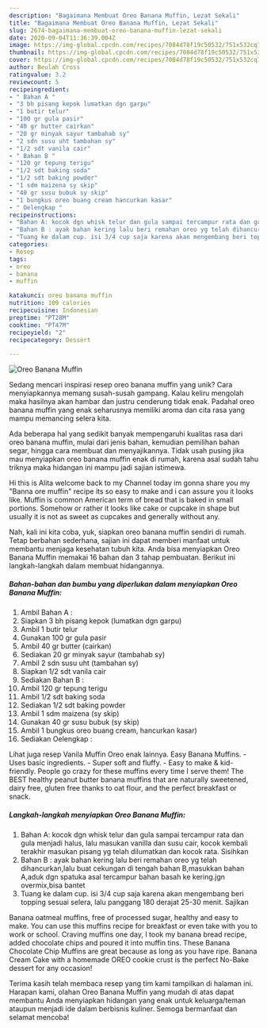 ```yaml
---
description: "Bagaimana Membuat Oreo Banana Muffin, Lezat Sekali"
title: "Bagaimana Membuat Oreo Banana Muffin, Lezat Sekali"
slug: 2674-bagaimana-membuat-oreo-banana-muffin-lezat-sekali
date: 2020-09-04T11:36:39.004Z
image: https://img-global.cpcdn.com/recipes/7084d78f19c50532/751x532cq70/oreo-banana-muffin-foto-resep-utama.jpg
thumbnail: https://img-global.cpcdn.com/recipes/7084d78f19c50532/751x532cq70/oreo-banana-muffin-foto-resep-utama.jpg
cover: https://img-global.cpcdn.com/recipes/7084d78f19c50532/751x532cq70/oreo-banana-muffin-foto-resep-utama.jpg
author: Beulah Cross
ratingvalue: 3.2
reviewcount: 5
recipeingredient:
- " Bahan A "
- "3 bh pisang kepok lumatkan dgn garpu"
- "1 butir telur"
- "100 gr gula pasir"
- "40 gr butter cairkan"
- "20 gr minyak sayur tambahab sy"
- "2 sdn susu uht tambahan sy"
- "1/2 sdt vanila cair"
- " Bahan B "
- "120 gr tepung terigu"
- "1/2 sdt baking soda"
- "1/2 sdt baking powder"
- "1 sdm maizena sy skip"
- "40 gr susu bubuk sy skip"
- "1 bungkus oreo buang cream hancurkan kasar"
- " Oelengkap "
recipeinstructions:
- "Bahan A: kocok dgn whisk telur dan gula sampai tercampur rata dan gula menjadi halus, lalu masukan vanilla dan susu cair, kocok kembali terakhir masukan pisang yg telah dilumatkan dan kocok rata. Sisihkan"
- "Bahan B : ayak bahan kering lalu beri remahan oreo yg telah dihancurkan,lalu buat cekungan di tengah bahan B,masukkan bahan A,aduk dgn spatuka asal tercampur bahan basah ke kering.jgn overmix,bisa bantet"
- "Tuang ke dalam cup. isi 3/4 cup saja karena akan mengembang beri topping sesuai selera, lalu panggang 180 derajat 25-30 menit. Sajikan"
categories:
- Resep
tags:
- oreo
- banana
- muffin

katakunci: oreo banana muffin 
nutrition: 109 calories
recipecuisine: Indonesian
preptime: "PT28M"
cooktime: "PT47M"
recipeyield: "2"
recipecategory: Dessert

---
```



![Oreo Banana Muffin](https://img-global.cpcdn.com/recipes/7084d78f19c50532/751x532cq70/oreo-banana-muffin-foto-resep-utama.jpg)

Sedang mencari inspirasi resep oreo banana muffin yang unik? Cara menyiapkannya memang susah-susah gampang. Kalau keliru mengolah maka hasilnya akan hambar dan justru cenderung tidak enak. Padahal oreo banana muffin yang enak seharusnya memiliki aroma dan cita rasa yang mampu memancing selera kita.

Ada beberapa hal yang sedikit banyak mempengaruhi kualitas rasa dari oreo banana muffin, mulai dari jenis bahan, kemudian pemilihan bahan segar, hingga cara membuat dan menyajikannya. Tidak usah pusing jika mau menyiapkan oreo banana muffin enak di rumah, karena asal sudah tahu triknya maka hidangan ini mampu jadi sajian istimewa.

Hi this is Alita welcome back to my Channel today im gonna share you my &#34;Banna ore muffin&#34; recipe its so easy to make and i can assure you it looks like. Muffin is common American term of bread that is baked in small portions. Somehow or rather it looks like cake or cupcake in shape but usually it is not as sweet as cupcakes and generally without any.


Nah, kali ini kita coba, yuk, siapkan oreo banana muffin sendiri di rumah. Tetap berbahan sederhana, sajian ini dapat memberi manfaat untuk membantu menjaga kesehatan tubuh kita. Anda bisa menyiapkan Oreo Banana Muffin memakai 16 bahan dan 3 tahap pembuatan. Berikut ini langkah-langkah dalam membuat hidangannya.

<!--inarticleads1-->

##### Bahan-bahan dan bumbu yang diperlukan dalam menyiapkan Oreo Banana Muffin:

1. Ambil  Bahan A :
1. Siapkan 3 bh pisang kepok (lumatkan dgn garpu)
1. Ambil 1 butir telur
1. Gunakan 100 gr gula pasir
1. Ambil 40 gr butter (cairkan)
1. Sediakan 20 gr minyak sayur (tambahab sy)
1. Ambil 2 sdn susu uht (tambahan sy)
1. Siapkan 1/2 sdt vanila cair
1. Sediakan  Bahan B :
1. Ambil 120 gr tepung terigu
1. Ambil 1/2 sdt baking soda
1. Sediakan 1/2 sdt baking powder
1. Ambil 1 sdm maizena (sy skip)
1. Gunakan 40 gr susu bubuk (sy skip)
1. Ambil 1 bungkus oreo buang cream, hancurkan kasar)
1. Sediakan  Oelengkap :


Lihat juga resep Vanila Muffin Oreo enak lainnya. Easy Banana Muffins. - Uses basic ingredients. - Super soft and fluffy. - Easy to make &amp; kid-friendly. People go crazy for these muffins every time I serve them! The BEST healthy peanut butter banana muffins that are naturally sweetened, dairy free, gluten free thanks to oat flour, and the perfect breakfast or snack. 

<!--inarticleads2-->

##### Langkah-langkah menyiapkan Oreo Banana Muffin:

1. Bahan A: kocok dgn whisk telur dan gula sampai tercampur rata dan gula menjadi halus, lalu masukan vanilla dan susu cair, kocok kembali terakhir masukan pisang yg telah dilumatkan dan kocok rata. Sisihkan
1. Bahan B : ayak bahan kering lalu beri remahan oreo yg telah dihancurkan,lalu buat cekungan di tengah bahan B,masukkan bahan A,aduk dgn spatuka asal tercampur bahan basah ke kering.jgn overmix,bisa bantet
1. Tuang ke dalam cup. isi 3/4 cup saja karena akan mengembang beri topping sesuai selera, lalu panggang 180 derajat 25-30 menit. Sajikan


Banana oatmeal muffins, free of processed sugar, healthy and easy to make. You can use this muffins recipe for breakfast or even take with you to work or school. Craving muffins one day, I took my banana bread recipe, added chocolate chips and poured it into muffin tins. These Banana Chocolate Chip Muffins are great because as long as you have ripe. Banana Cream Cake with a homemade OREO cookie crust is the perfect No-Bake dessert for any occasion! 

Terima kasih telah membaca resep yang tim kami tampilkan di halaman ini. Harapan kami, olahan Oreo Banana Muffin yang mudah di atas dapat membantu Anda menyiapkan hidangan yang enak untuk keluarga/teman ataupun menjadi ide dalam berbisnis kuliner. Semoga bermanfaat dan selamat mencoba!
